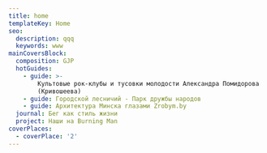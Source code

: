 ```yaml
---
title: home
templateKey: Home
seo:
  description: qqq
  keywords: www
mainCoversBlock:
  composition: GJP
  hotGuides:
    - guide: >-
        Культовые рок-клубы и тусовки молодости Александра Помидорова
        (Кривошеева)
    - guide: Городской лесничий - Парк дружбы народов
    - guide: Архитектура Минска глазами Zrobym.by
  journal: Бег как стиль жизни
  project: Наши на Burning Man
coverPlaces:
  - coverPlace: '2'
---
```



